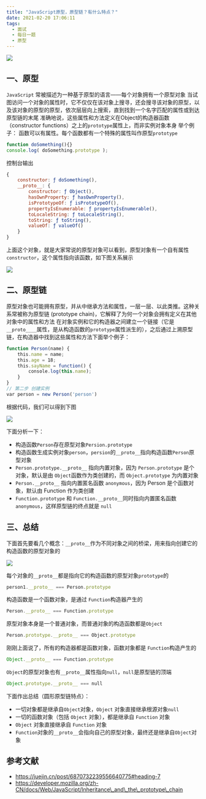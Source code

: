 ```yaml
---
title: "JavaScript原型，原型链？有什么特点？"
date: 2021-02-20 17:06:11
tags:
  - 面试
  - 每日一题
  - 原型
---
```


<!--banner-pic|sticker|content-img|content-img-half-->
<img class="banner-pic" src="http://oss.slybootslion.com/blog/cad02c12-4ccc-4b34-b621-ae78598b8518.jpg?x-oss-process=image/auto-orient,1/quality,q_80/watermark,text_c2x5Ym9vdHNsaW9u,color_ffffff,size_40,shadow_70,t_74,x_10,y_10"/>

## 一、原型

`JavaScript` 常被描述为一种基于原型的语言——每个对象拥有一个原型对象
当试图访问一个对象的属性时，它不仅仅在该对象上搜寻，还会搜寻该对象的原型，以及该对象的原型的原型，依次层层向上搜索，直到找到一个名字匹配的属性或到达原型链的末尾
准确地说，这些属性和方法定义在Object的构造器函数（constructor functions）之上的`prototype`属性上，而非实例对象本身
举个例子：
函数可以有属性。每个函数都有一个特殊的属性叫作原型`prototype`

```js
function doSomething(){}  
console.log( doSomething.prototype );  
```

控制台输出

```js
{  
    constructor: ƒ doSomething(),  
    __proto__: {  
        constructor: ƒ Object(),  
        hasOwnProperty: ƒ hasOwnProperty(),  
        isPrototypeOf: ƒ isPrototypeOf(),  
        propertyIsEnumerable: ƒ propertyIsEnumerable(),  
        toLocaleString: ƒ toLocaleString(),  
        toString: ƒ toString(),  
        valueOf: ƒ valueOf()  
    }  
}  
```
<!-- more -->

上面这个对象，就是大家常说的原型对象可以看到，原型对象有一个自有属性`constructor`，这个属性指向该函数，如下图关系展示

<img class="banner-pic" src="http://oss.slybootslion.com/blog/原型原型链1.webp?x-oss-process=image/auto-orient,1/quality,q_80/watermark,text_c2x5Ym9vdHNsaW9u,color_ffffff,size_40,shadow_70,t_74,x_10,y_10"/>


## 二、原型链

原型对象也可能拥有原型，并从中继承方法和属性，一层一层、以此类推。这种关系常被称为原型链 \(prototype chain\)，它解释了为何一个对象会拥有定义在其他对象中的属性和方法
在对象实例和它的构造器之间建立一个链接（它是`__proto____`属性，是从构造函数的`prototype`属性派生的），之后通过上溯原型链，在构造器中找到这些属性和方法下面举个例子：

```js
function Person(name) {  
    this.name = name;  
    this.age = 18;  
    this.sayName = function() {  
        console.log(this.name);  
    }  
}  
// 第二步 创建实例  
var person = new Person('person')  
```

根据代码，我们可以得到下图

<img class="banner-pic" src="http://oss.slybootslion.com/blog/原型原型链3.webp?x-oss-process=image/auto-orient,1/quality,q_80/watermark,text_c2x5Ym9vdHNsaW9u,color_ffffff,size_40,shadow_70,t_74,x_10,y_10"/>

下面分析一下：

- 构造函数`Person`存在原型对象`Persion.prototype`
- 构造函数生成实例对象`person`，`persion`的`__proto__`指向构造函数`Person`原型对象
- `Person.prototype.__proto__` 指向内置对象，因为 `Person.prototype` 是个对象，默认是由 `Object`函数作为类创建的，而 `Object.prototype` 为内置对象
- `Person.__proto__` 指向内置匿名函数 `anonymous`，因为 Person 是个函数对象，默认由 Function 作为类创建
- `Function.prototype` 和 `Function.__proto__`同时指向内置匿名函数 `anonymous`，这样原型链的终点就是 `null`

## 三、总结

下面首先要看几个概念：`__proto__`作为不同对象之间的桥梁，用来指向创建它的构造函数的原型对象的

<img class="banner-pic" src="http://oss.slybootslion.com/blog/原型原型链2.webp?x-oss-process=image/auto-orient,1/quality,q_80/watermark,text_c2x5Ym9vdHNsaW9u,color_ffffff,size_40,shadow_70,t_74,x_10,y_10"/>

每个对象的`__proto__`都是指向它的构造函数的原型对象`prototype`的

```js
person1.__proto__ === Person.prototype
```

构造函数是一个函数对象，是通过 `Function`构造器产生的

```js
Person.__proto__ === Function.prototype  
```

原型对象本身是一个普通对象，而普通对象的构造函数都是`Object`

```js
Person.prototype.__proto__ === Object.prototype  
```

刚刚上面说了，所有的构造器都是函数对象，函数对象都是 `Function`构造产生的

```js
Object.__proto__ === Function.prototype  
```

`Object`的原型对象也有`__proto__`属性指向`null`，`null`是原型链的顶端

```js
Object.prototype.__proto__ === null  
```

下面作出总结（圆形原型链特点）：
- 一切对象都是继承自`Object`对象，`Object` 对象直接继承根源对象`null`
- 一切的函数对象（包括 `Object` 对象），都是继承自 `Function` 对象
- `Object` 对象直接继承自 `Function` 对象
- `Function`对象的`__proto__`会指向自己的原型对象，最终还是继承自`Object`对象

## 参考文献

- https://juejin.cn/post/6870732239556640775#heading-7
- https://developer.mozilla.org/zh-CN/docs/Web/JavaScript/Inheritance\_and\_the\_prototype\_chain

